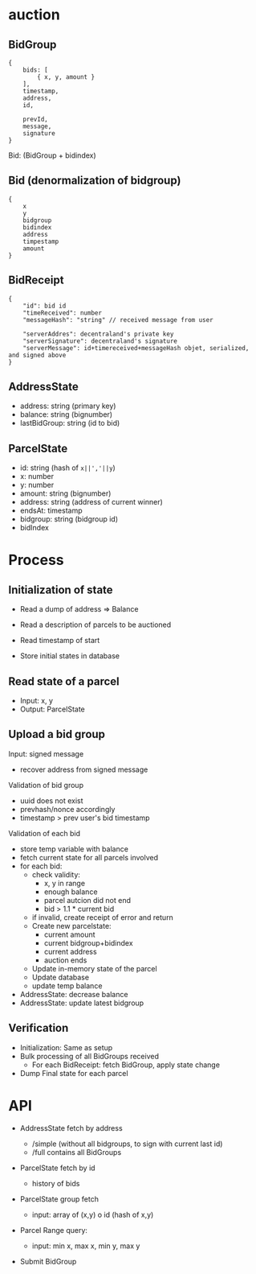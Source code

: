 # auction

## BidGroup

```
{
    bids: [
        { x, y, amount }
    ],
    timestamp,
    address,
    id,
    
    prevId,
    message,
    signature
}
```

Bid: (BidGroup + bidindex)

## Bid (denormalization of bidgroup)

```
{
    x
    y
    bidgroup
    bidindex
    address
    timpestamp
    amount
}
```

## BidReceipt

```
{
    "id": bid id
    "timeReceived": number
    "messageHash": "string" // received message from user
    
    "serverAddres": decentraland's private key
    "serverSignature": decentraland's signature
    "serverMessage": id+timereceived+messageHash objet, serialized, and signed above
}
```

## AddressState

- address: string (primary key)
- balance: string (bignumber)
- lastBidGroup: string (id to bid)


## ParcelState

- id: string (hash of `x||','||y`)
- x: number
- y: number
- amount: string (bignumber)
- address: string (address of current winner)
- endsAt: timestamp
- bidgroup: string (bidgroup id)
- bidIndex

# Process

## Initialization of state

- Read a dump of address => Balance
- Read a description of parcels to be auctioned
- Read timestamp of start

- Store initial states in database

## Read state of a parcel

- Input: x, y
- Output: ParcelState

## Upload a bid group

Input: signed message

- recover address from signed message

Validation of bid group

- uuid does not exist
- prevhash/nonce accordingly
- timestamp > prev user's bid timestamp

Validation of each bid

- store temp variable with balance
- fetch current state for all parcels involved
- for each bid:
    - check validity:
        * x, y in range
        * enough balance
        * parcel autcion did not end
        * bid > 1.1 * current bid
    - if invalid, create receipt of error and return
    - Create new parcelstate:
        - current amount
        - current bidgroup+bidindex
        - current address
        - auction ends
    - Update in-memory state of the parcel
    - Update database
    - update temp balance
- AddressState: decrease balance
- AddressState: update latest bidgroup

## Verification

- Initialization: Same as setup
- Bulk processing of all BidGroups received
  * For each BidReceipt: fetch BidGroup, apply state change
- Dump Final state for each parcel


# API

- AddressState fetch by address
    - /simple (without all bidgroups, to sign with current last id)
    - /full contains all BidGroups

- ParcelState fetch by id
    - history of bids

- ParcelState group fetch
    - input: array of (x,y) o id (hash of x,y)

- Parcel Range query:
    - input: min x, max x, min y, max y

- Submit BidGroup
